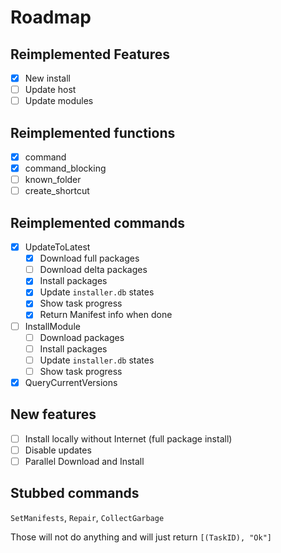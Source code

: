 # Roadmap

## Reimplemented Features

- [x] New install
- [ ] Update host
- [ ] Update modules

## Reimplemented functions

- [x] command
- [x] command_blocking
- [ ] known_folder
- [ ] create_shortcut

## Reimplemented commands
- [x] UpdateToLatest
    - [x] Download full packages
    - [ ] Download delta packages
    - [x] Install packages
    - [x] Update `installer.db` states
    - [x] Show task progress
    - [x] Return Manifest info when done

- [ ] InstallModule
    - [ ] Download packages
    - [ ] Install packages
    - [ ] Update `installer.db` states
    - [ ] Show task progress

- [x] QueryCurrentVersions

## New features
- [ ] Install locally without Internet (full package install)
- [ ] Disable updates
- [ ] Parallel Download and Install

## Stubbed commands

`SetManifests`, `Repair`, `CollectGarbage`

Those will not do anything and will just return `[(TaskID), "Ok"]`
